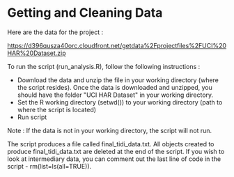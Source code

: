 # Getting and Cleaning Data

Here are the data for the project :

https://d396qusza40orc.cloudfront.net/getdata%2Fprojectfiles%2FUCI%20HAR%20Dataset.zip

To run the script (run_analysis.R), follow the following instructions :
- Download the data and unzip the file in your working directory (where the script resides). Once the data is downloaded and unzipped, you should have the folder "UCI HAR Dataset" in your working directory.
- Set the R working directory (setwd()) to your working directory (path to where the script is located)
- Run script

Note : If the data is not in your working directory, the script will not run.

The script produces a file called final_tidi_data.txt. All objects created to produce final_tidi_data.txt are deleted at the end of the script. If you wish to look at intermediary data, you can comment out the last line of code in the script - rm(list=ls(all=TRUE)).

